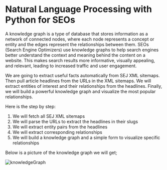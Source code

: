 # Natural Language Processing with Python for SEOs

A knowledge graph is a type of database that stores information as a network of connected nodes, where each node represents a concept or entity and the edges represent the relationships between them. SEOs (Search Engine Optimizers) use knowledge graphs to help search engines better understand the context and meaning behind the content on a website. This makes search results more informative, visually appealing, and relevant, leading to increased traffic and user engagement.

We are going to extract useful facts automatically from SEJ XML sitemaps.
Then pull article headlines from the URLs in the XML sitemaps.
We will extract entities of interest and their relationships from the headlines.
Finally, we will build a powerful knowledge graph and visualize the most popular relationships.

Here is the step by step:

1. We will fetch all SEJ XML sitemaps
2. We will parse the URLs to extract the headlines in their slugs 
3. We will extract entity pairs from the headlines 
4. We will extract corresponding relationships
5. We will build a knowledge graph and a simple form to visualize specific relationships


Below is a picture of the knowledge graph we will get;

![knowledgeGraph](https://user-images.githubusercontent.com/57228014/218960874-e603b027-0019-4b8e-9f3a-a78cb4f47a19.png)
